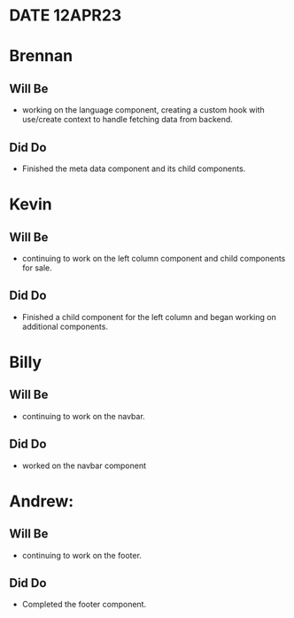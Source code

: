 # DATE 12APR23

# Brennan
## Will Be
* working on the language component, creating a custom hook with use/create context to handle fetching data from backend.
## Did Do
* Finished the meta data component and its child components.

# Kevin
## Will Be
* continuing to work on the left column component and child components for sale.
## Did Do
* Finished a child component for the left column and began working on additional components.

# Billy
## Will Be
* continuing to work on the navbar.
## Did Do
* worked on the navbar component

# Andrew:
## Will Be
* continuing to work on the footer.
## Did Do
* Completed the footer component.
